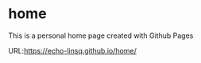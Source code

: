# home

This is a personal home page created with Github Pages

URL:<https://echo-linsq.github.io/home/>
